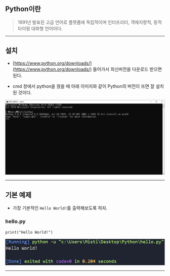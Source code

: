 ## Python이란

> 1991년 발표된 고급 언어로 플랫폼에 독립적이며 인터프리터, 객체지향적, 동적 타이핑 대화형 언어이다.

<hr>

## 설치

- [https://www.python.org/downloads/](https://www.python.org/downloads/) 들어가서 최신버전을 다운로드 받으면 된다.

- cmd 창에서 python을 쳤을 때 아래 이미지와 같이 Python의 버전이 뜨면 잘 설치된 것이다.

![cmd](img/cmd.png)

<hr>

## 기본 예제

- 가장 기본적인 `Hello World!`를 출력해보도록 하자.


### hello.py

```Python3
print("Hello World!")
```
![hello_world](img/result_hello.png)

<hr>